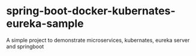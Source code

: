 # spring-boot-docker-kubernates-eureka-sample
A simple project to demonstrate microservices, kubernates, eureka server and springboot
